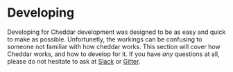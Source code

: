 # Developing

Developing for Cheddar development was designed to be as easy and quick to make as possible. Unfortunetly, the workings can be confusing to someone not familiar with how cheddar works. This section will cover how Cheddar works, and how to develop for it. If you have _any_ questions at all, please do not hesitate to ask at [Slack](http://cheddarlang.slack.com) or [Gitter](https://gitter.im/cheddar-lang/Cheddar).